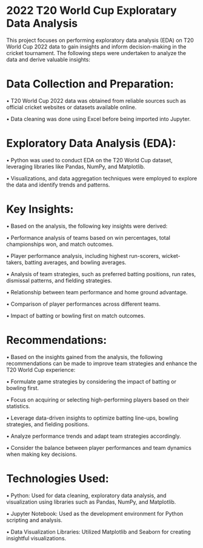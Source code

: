 #  2022 T20 World Cup Exploratary Data Analysis
This project focuses on performing exploratory data analysis (EDA) on T20 World Cup 2022 data to gain insights and inform decision-making in the cricket tournament. The following steps were undertaken to analyze the data and derive valuable insights:

# **Data Collection and Preparation:**

•	T20 World Cup 2022 data was obtained from reliable sources such as official cricket websites or datasets available online.

•	Data cleaning was done using Excel before being imported into Jupyter.

# **Exploratory Data Analysis (EDA):**

•	Python was used to conduct EDA on the T20 World Cup dataset, leveraging libraries like Pandas, NumPy, and Matplotlib.

•	Visualizations, and data aggregation techniques were employed to explore the data and identify trends and patterns.

# **Key Insights:**
•	Based on the analysis, the following key insights were derived:

•	Performance analysis of teams based on win percentages, total championships won, and match outcomes.

•	Player performance analysis, including highest run-scorers, wicket-takers, batting averages, and bowling averages.

•	Analysis of team strategies, such as preferred batting positions, run rates, dismissal patterns, and fielding strategies.

•	Relationship between team performance and home ground advantage.

•	Comparison of player performances across different teams.

•	Impact of batting or bowling first on match outcomes.

# **Recommendations:**

•	Based on the insights gained from the analysis, the following recommendations can be made to improve team strategies and enhance the T20 World Cup experience:

•	Formulate game strategies by considering the impact of batting or bowling first.

•	Focus on acquiring or selecting high-performing players based on their statistics.

•	Leverage data-driven insights to optimize batting line-ups, bowling strategies, and fielding positions.

•	Analyze performance trends and adapt team strategies accordingly.

•	Consider the balance between player performances and team dynamics when making key decisions.

# **Technologies Used:**

•	Python: Used for data cleaning, exploratory data analysis, and visualization using libraries such as Pandas, NumPy, and Matplotlib.

•	Jupyter Notebook: Used as the development environment for Python scripting and analysis.

•	Data Visualization Libraries: Utilized Matplotlib and Seaborn for creating insightful visualizations.
